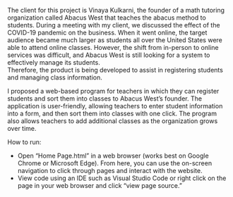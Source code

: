 The client for this project is Vinaya Kulkarni, the founder of a math tutoring organization called Abacus West that teaches the abacus method to students. During a meeting with my client, we discussed the effect of the COVID-19 pandemic on the business. 
When it went online, the target audience became much larger as students all over the United States were able to attend online classes.
However, the shift from in-person to online services was difficult, and Abacus West is still looking for a system to effectively manage its students.  
Therefore, the product is being developed to assist in registering students and managing class information.

I proposed a web-based program for teachers in which they can register students and sort them into classes to Abacus West’s founder. 
The application is user-friendly, allowing teachers to enter student information into a form, and then sort them into classes with one click. 
The program also allows teachers to add additional classes as the organization grows over time.

How to run:
- Open “Home Page.html” in a web browser (works best on Google Chrome or Microsoft Edge). From here, you can use the on-screen navigation to click through pages and interact with the website.
- View code using an IDE such as Visual Studio Code or right click on the page in your web browser and click “view page source.”
